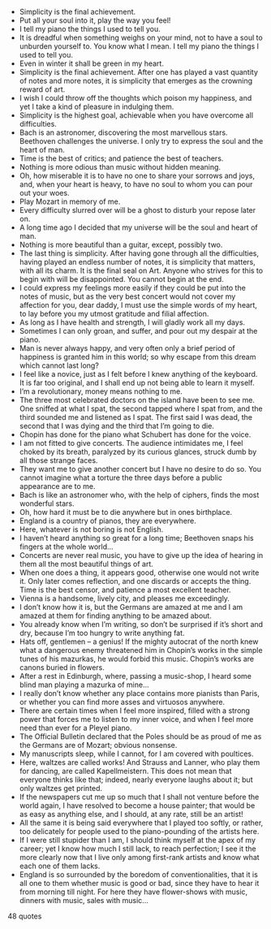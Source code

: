  - Simplicity is the final achievement.
 - Put all your soul into it, play the way you feel!
 - I tell my piano the things I used to tell you.
 - It is dreadful when something weighs on your mind, not to have a soul to unburden yourself to. You know what I mean. I tell my piano the things I used to tell you.
 - Even in winter it shall be green in my heart.
 - Simplicity is the final achievement. After one has played a vast quantity of notes and more notes, it is simplicity that emerges as the crowning reward of art.
 - I wish I could throw off the thoughts which poison my happiness, and yet I take a kind of pleasure in indulging them.
 - Simplicity is the highest goal, achievable when you have overcome all difficulties.
 - Bach is an astronomer, discovering the most marvellous stars. Beethoven challenges the universe. I only try to express the soul and the heart of man.
 - Time is the best of critics; and patience the best of teachers.
 - Nothing is more odious than music without hidden meaning.
 - Oh, how miserable it is to have no one to share your sorrows and joys, and, when your heart is heavy, to have no soul to whom you can pour out your woes.
 - Play Mozart in memory of me.
 - Every difficulty slurred over will be a ghost to disturb your repose later on.
 - A long time ago I decided that my universe will be the soul and heart of man.
 - Nothing is more beautiful than a guitar, except, possibly two.
 - The last thing is simplicity. After having gone through all the difficulties, having played an endless number of notes, it is simplicity that matters, with all its charm. It is the final seal on Art. Anyone who strives for this to begin with will be disappointed. You cannot begin at the end.
 - I could express my feelings more easily if they could be put into the notes of music, but as the very best concert would not cover my affection for you, dear daddy, I must use the simple words of my heart, to lay before you my utmost gratitude and filial affection.
 - As long as I have health and strength, I will gladly work all my days.
 - Sometimes I can only groan, and suffer, and pour out my despair at the piano.
 - Man is never always happy, and very often only a brief period of happiness is granted him in this world; so why escape from this dream which cannot last long?
 - I feel like a novice, just as I felt before I knew anything of the keyboard. It is far too original, and I shall end up not being able to learn it myself.
 - I’m a revolutionary, money means nothing to me.
 - The three most celebrated doctors on the island have been to see me. One sniffed at what I spat, the second tapped where I spat from, and the third sounded me and listened as I spat. The first said I was dead, the second that I was dying and the third that I’m going to die.
 - Chopin has done for the piano what Schubert has done for the voice.
 - I am not fitted to give concerts. The audience intimidates me, I feel choked by its breath, paralyzed by its curious glances, struck dumb by all those strange faces.
 - They want me to give another concert but I have no desire to do so. You cannot imagine what a torture the three days before a public appearance are to me.
 - Bach is like an astronomer who, with the help of ciphers, finds the most wonderful stars.
 - Oh, how hard it must be to die anywhere but in ones birthplace.
 - England is a country of pianos, they are everywhere.
 - Here, whatever is not boring is not English.
 - I haven’t heard anything so great for a long time; Beethoven snaps his fingers at the whole world...
 - Concerts are never real music, you have to give up the idea of hearing in them all the most beautiful things of art.
 - When one does a thing, it appears good, otherwise one would not write it. Only later comes reflection, and one discards or accepts the thing. Time is the best censor, and patience a most excellent teacher.
 - Vienna is a handsome, lively city, and pleases me exceedingly.
 - I don’t know how it is, but the Germans are amazed at me and I am amazed at them for finding anything to be amazed about.
 - You already know when I’m writing, so don’t be surprised if it’s short and dry, because I’m too hungry to write anything fat.
 - Hats off, gentlemen – a genius! If the mighty autocrat of the north knew what a dangerous enemy threatened him in Chopin’s works in the simple tunes of his mazurkas, he would forbid this music. Chopin’s works are canons buried in flowers.
 - After a rest in Edinburgh, where, passing a music-shop, I heard some blind man playing a mazurka of mine...
 - I really don’t know whether any place contains more pianists than Paris, or whether you can find more asses and virtuosos anywhere.
 - There are certain times when I feel more inspired, filled with a strong power that forces me to listen to my inner voice, and when I feel more need than ever for a Pleyel piano.
 - The Official Bulletin declared that the Poles should be as proud of me as the Germans are of Mozart; obvious nonsense.
 - My manuscripts sleep, while I cannot, for I am covered with poultices.
 - Here, waltzes are called works! And Strauss and Lanner, who play them for dancing, are called Kapellmeistern. This does not mean that everyone thinks like that; indeed, nearly everyone laughs about it; but only waltzes get printed.
 - If the newspapers cut me up so much that I shall not venture before the world again, I have resolved to become a house painter; that would be as easy as anything else, and I should, at any rate, still be an artist!
 - All the same it is being said everywhere that I played too softly, or rather, too delicately for people used to the piano-pounding of the artists here.
 - If I were still stupider than I am, I should think myself at the apex of my career; yet I know how much I still lack, to reach perfection; I see it the more clearly now that I live only among first-rank artists and know what each one of them lacks.
 - England is so surrounded by the boredom of conventionalities, that it is all one to them whether music is good or bad, since they have to hear it from morning till night. For here they have flower-shows with music, dinners with music, sales with music...

48 quotes